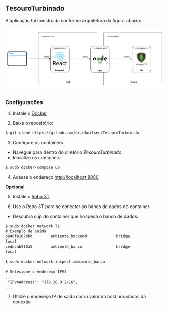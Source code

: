 ## TesouroTurbinado

A aplicação foi construída conforme arquitetura da figura abaixo:

![](https://github.com/ericknilsen/HandsOn/blob/master/docker/ambiente_v3/doc/docker_v3.jpeg)

### Configurações 

1) Instale o [Docker](https://docs.docker.com/install)

2) Baixe o repositório:

```
$ git clone https://github.com/ericknilsen/TesouroTurbinado
```

3) Configure os containers

- Navegue para dentro do diretório _TesouroTurbinado_
- Inicialize os containers:
```shell
$ sudo docker-compose up
```

4) Acesse o endereço [http://localhost:8080](http://localhost:8080)


**Opcional**

5) Instale o [Robo 3T](https://robomongo.org/)

6) Use o Robo 3T para se conectar ao banco de dados do container
- Descubra o ip do container que hospeda o banco de dados:
```
$ sudo docker network ls
# Exemplo de saída
b946fa167bbd        ambiente_backend             bridge              local
cedbcab910a5        ambiente_banco               bridge              local

$ sudo docker network inspect ambiente_banco

# Selecione o endereço IPV4
...
 "IPv4Address": "172.20.0.2/16",
...
```
7) Utilize o endereço IP de saída como valor do host nos dados da conexão

